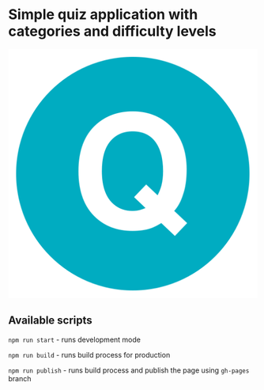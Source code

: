 # Simple quiz application with categories and difficulty levels
![Quiz logo](/public/pwa/icon-512x512.png)

## Available scripts

`npm run start` - runs development mode

`npm run build` - runs build process for production

`npm run publish` - runs build process and publish the page using `gh-pages` branch

